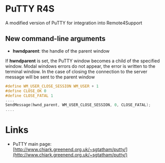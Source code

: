 # PuTTY R4S
A modified version of PuTTY for integration into Remote4Support

## New command-line arguments
* **hwndparent**: the handle of the parent window

If **hwndparent** is set, the PuTTY window becomes a child of the specified window. Modal windows errors do not appear, the error is written to the terminal window. In the case of closing the connection to the server message will be sent to the parent window
```c
#define WM_USER_CLOSE_SESSION WM_USER + 1
#define CLOSE_OK 0
#define CLOSE_FATAL 1
....
SendMessage(hwnd_parent, WM_USER_CLOSE_SESSION, 0, CLOSE_FATAL);
....
```

Links
========================

* PuTTY main page: [http://www.chiark.greenend.org.uk/~sgtatham/putty/](http://www.chiark.greenend.org.uk/~sgtatham/putty/)
